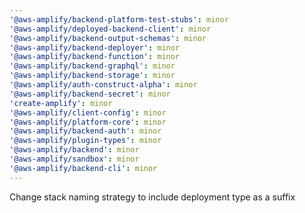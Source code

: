 ```yaml
---
'@aws-amplify/backend-platform-test-stubs': minor
'@aws-amplify/deployed-backend-client': minor
'@aws-amplify/backend-output-schemas': minor
'@aws-amplify/backend-deployer': minor
'@aws-amplify/backend-function': minor
'@aws-amplify/backend-graphql': minor
'@aws-amplify/backend-storage': minor
'@aws-amplify/auth-construct-alpha': minor
'@aws-amplify/backend-secret': minor
'create-amplify': minor
'@aws-amplify/client-config': minor
'@aws-amplify/platform-core': minor
'@aws-amplify/backend-auth': minor
'@aws-amplify/plugin-types': minor
'@aws-amplify/backend': minor
'@aws-amplify/sandbox': minor
'@aws-amplify/backend-cli': minor
---
```


Change stack naming strategy to include deployment type as a suffix
